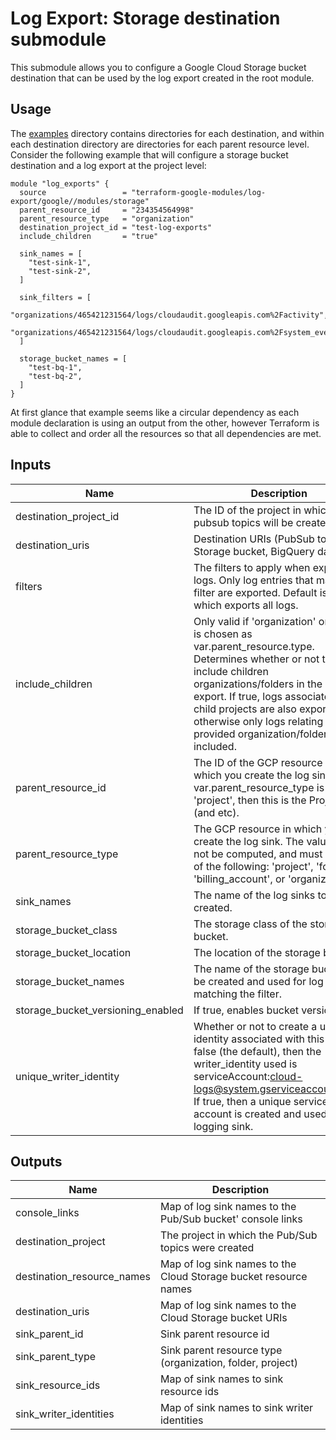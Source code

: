 # Log Export: Storage destination submodule

This submodule allows you to configure a Google Cloud Storage bucket destination that
can be used by the log export created in the root module.

## Usage

The [examples](../../examples) directory contains directories for each destination, and within each destination directory are directories for each parent resource level. Consider the following
example that will configure a storage bucket destination and a log export at the project level:

```hcl
module "log_exports" {
  source                 = "terraform-google-modules/log-export/google//modules/storage"
  parent_resource_id     = "234354564998"
  parent_resource_type   = "organization"
  destination_project_id = "test-log-exports"
  include_children       = "true"

  sink_names = [
    "test-sink-1",
    "test-sink-2",
  ]

  sink_filters = [
    "organizations/465421231564/logs/cloudaudit.googleapis.com%2Factivity",
    "organizations/465421231564/logs/cloudaudit.googleapis.com%2Fsystem_event",
  ]

  storage_bucket_names = [
    "test-bq-1",
    "test-bq-2",
  ]
}
```

At first glance that example seems like a circular dependency as each module declaration is
using an output from the other, however Terraform is able to collect and order all the resources
so that all dependencies are met.

[^]: (autogen_docs_start)

## Inputs

| Name | Description | Type | Default | Required |
|------|-------------|:----:|:-----:|:-----:|
| destination\_project\_id | The ID of the project in which the pubsub topics will be created. | string | n/a | yes |
| destination\_uris | Destination URIs (PubSub topic, Storage bucket, BigQuery dataset) | list | `<list>` | no |
| filters | The filters to apply when exporting logs. Only log entries that match the filter are exported. Default is '' which exports all logs. | list | n/a | yes |
| include\_children | Only valid if 'organization' or 'folder' is chosen as var.parent_resource.type. Determines whether or not to include children organizations/folders in the sink export. If true, logs associated with child projects are also exported; otherwise only logs relating to the provided organization/folder are included. | string | `"false"` | no |
| parent\_resource\_id | The ID of the GCP resource in which you create the log sink. If var.parent_resource_type is set to 'project', then this is the Project ID (and etc). | string | n/a | yes |
| parent\_resource\_type | The GCP resource in which you create the log sink. The value must not be computed, and must be one of the following: 'project', 'folder', 'billing_account', or 'organization'. | string | `"project"` | no |
| sink\_names | The name of the log sinks to be created. | list | n/a | yes |
| storage\_bucket\_class | The storage class of the storage bucket. | string | `"MULTI_REGIONAL"` | no |
| storage\_bucket\_location | The location of the storage bucket. | string | `"US"` | no |
| storage\_bucket\_names | The name of the storage buckets to be created and used for log entries matching the filter. | list | n/a | yes |
| storage\_bucket\_versioning\_enabled | If true, enables bucket versioning | string | `"false"` | no |
| unique\_writer\_identity | Whether or not to create a unique identity associated with this sink. If false (the default), then the writer_identity used is serviceAccount:cloud-logs@system.gserviceaccount.com. If true, then a unique service account is created and used for the logging sink. | string | `"false"` | no |


## Outputs

| Name | Description |
|------|-------------|
| console\_links | Map of log sink names to the Pub/Sub bucket' console links |
| destination\_project | The project in which the Pub/Sub topics were created |
| destination\_resource\_names | Map of log sink names to the Cloud Storage bucket resource names |
| destination\_uris | Map of log sink names to the Cloud Storage bucket URIs |
| sink\_parent\_id | Sink parent resource id |
| sink\_parent\_type | Sink parent resource type (organization, folder, project) |
| sink\_resource\_ids | Map of sink names to sink resource ids |
| sink\_writer\_identities | Map of sink names to sink writer identities |

[^]: (autogen_docs_end)
